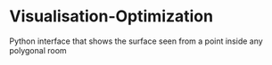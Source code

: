 # Visualisation-Optimization
Python interface that shows the surface seen from a point inside any polygonal room
